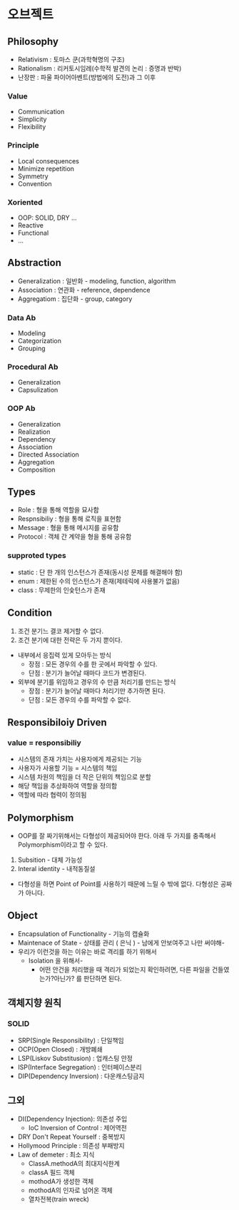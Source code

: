 # 오브젝트

## Philosophy

- Relativism : 토마스 쿤(과학혁명의 구조)
- Rationalism : 리커토시임레(수학적 발견의 논리 : 증명과 반박)
- 난장판 : 파울 파이어아벤트(방법에의 도전)과 그 이후

### Value

- Communication
- Simplicity
- Flexibility

### Principle

- Local consequences
- Minimize repetition
- Symmetry
- Convention

### Xoriented

- OOP: SOLID, DRY ...
- Reactive
- Functional
- ...

## Abstraction

- Generalization : 일반화 - modeling, function, algorithm
- Association : 연관화 - reference, dependence
- Aggregatiom : 집단화 - group, category

### Data Ab

- Modeling
- Categorization
- Grouping

### Procedural Ab

- Generalization
- Capsulization

### OOP Ab

- Generalization
- Realization
- Dependency
- Association
- Directed Association
- Aggregation
- Composition

## Types

- Role : 형을 통해 역할을 묘사함
- Respnsibiliy : 형을 통해 로직을 표현함
- Message : 형을 통해 메시지를 공유함
- Protocol : 객체 간 계약을 형을 통해 공유함

### supproted types

- static : 단 한 개의 인스턴스가 존재(동시성 문제를 해결해야 함)
- enum : 제한된 수의 인스턴스가 존재(제테릭에 사용불가 없음)
- class : 무제한의 인슻턴스가 존재

## Condition

1. 조건 분기느 결코 제거할 수 없다.
2. 조건 분기에 대한 전략은 두 가지 뿐이다.

- 내부에서 응집력 있게 모아두는 방식
  - 장점 : 모든 경우의 수를 한 곳에서 파악할 수 있다.
  - 단점 : 분기가 늘어날 때마다 코드가 변경된다.
- 외부에 분기를 위임하고 경우의 수 만큼 처리기를 만드는 방식
  - 장점 : 분기가 늘어날 때마다 처리기만 추가하면 된다.
  - 단점 : 모든 경우의 수를 파악할 수 없다.

## Responsibiloiy Driven

### value = responsibiliy

- 시스템의 존재 가치는 사용자에게 제공되는 기능
- 사용자가 사용할 기능 = 시스템의 책임
- 시스템 차원의 책임을 더 작은 단위의 책임으로 분할
- 해당 책임을 추상화하여 역할을 정의함
- 역할에 따라 협력이 정의됨

## Polymorphism

- OOP를 잘 짜기위해서는 다형성이 제공되어야 한다. 아래 두 가지를 충족해서 Polymorphism이라고 할 수 있다.

1. Subsition - 대체 가능성
2. Interal identity - 내적동질설

- 다형성을 하면 Point of Point를 사용하기 때문에 느릴 수 밖에 없다. 다형성은 공짜가 아니다.

## Object

- Encapsulation of Functionality - 기능의 캡슐화
- Maintenace of State - 상태를 관리 ( 은닉 ) - 남에게 안보여주고 나만 써야해-
- 우리가 이런것을 하는 이유는 바로 격리를 하기 위해서
  - Isolation 을 위해서-
    - 어떤 안건을 처리했을 때 격리가 되었는지 확인하려면, 다른 파일을 건들였는가?아닌가? 를 판단하면 된다.

## 객체지향 원칙

### SOLID

- SRP(Single Responsibility) : 단일책임
- OCP(Open Closed) : 개방폐쇄
- LSP(Liskov Substitusion) : 업캐스팅 안정
- ISP(Interface Segregation) : 인터페이스분리
- DIP(Dependency Inversion) : 다운캐스팅금지

## 그외

- DI(Dependency Injection): 의존성 주입
  - IoC Inversion of Control : 제어역전
- DRY Don't Repeat Yourself : 중복방지
- Hollymood Principle : 의존성 부패방지
- Law of demeter : 최소 지식
  - ClassA.methodA의 최대지식한계
  - classA 필드 객체
  - mothodA가 생성한 객체
  - mothodA의 인자로 넘어온 객체
  - 열차전복(train wreck)
